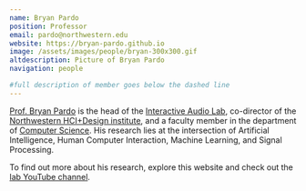 ```yaml
---
name: Bryan Pardo
position: Professor
email: pardo@northwestern.edu
website: https://bryan-pardo.github.io
image: /assets/images/people/bryan-300x300.gif
altdescription: Picture of Bryan Pardo
navigation: people

#full description of member goes below the dashed line
---
```

[Prof. Bryan Pardo](https://bryan-pardo.github.io/) is the head of the [Interactive Audio Lab](https://interactiveaudiolab.github.io), co-director of the [Northwestern HCI+Design institute](), and a faculty member in the department of [Computer Science](https://www.mccormick.northwestern.edu/computer-science/). His research lies at the intersection of Artificial Intelligence, Human Computer Interaction, Machine Learning, and Signal Processing. 

To find out more about his research, explore this website and check out the [lab YouTube channel](https://www.youtube.com/channel/UCY-jggB_-R3rYaTsWN2_Ssw). 


